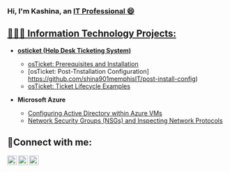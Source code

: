 ### Hi, I'm Kashina, an <a href="https://www.linkedin.com/in/kashina-wilson-737843256/">IT Professional 😄

  <h2>👩‍💻💬 Information Technology Projects:</h2>

  - <b>osticket (Help Desk Ticketing System)</b>
    
    - [osTicket: Prerequisites and Installation](https://github.com/shina901memphisIT/osticket-pr@reqs)
    - [osTicket: Post-Tnstallation Configuration] https://github.com/shina901memphisIT/post-install-config)
    - [osTicket: Ticket Lifecycle Examples](https://github.com/shina901memphisIT/ticket-lifecycle)
  - <b>Microsoft Azure</b>
    - [Configuring Active Directory within Azure VMs](https://github.com/shina901memphisIT/configure-ad)
    - [Network Security Groups (NSGs) and Inspecting Network Protocols](https://github.com/shina901memphisIT/azure-network-protocols)
  
  <h2>🤳Connect with me:</h2>
  
  [<img align="left" alt="kashina | Twitter" width="22px" src="https://cdn.jsdelivr.net/npm/simple-icons@v3/icons/twitter.svg"/>][twitter]
  [<img align="left" alt="kashina | LinkedIn" width="22px" src="https://cdn.jsdelivr.net/npm/simple-icons@v3/icons/linkedin.svg"/>][linkedin]
  [<img align="left" alt="kashina | Instagram" width="22px" src="https://cdn.jsdelivr.net/npm/simple-icons@v3/icons/instagram.svg"/>][instagram]

  [twitter]: https://twitter.com/kashina
  [instagram]: https://www.instagram.com/it_kashina/?next=%2F
  [linkedin]: https://www.linkedin.com/in/kashina-wilson-737843256/
